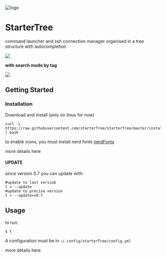 
![logo](https://i.imgur.com/nHDBrIC.png)
# StarterTree
command launcher and ssh connection manager organised in a tree structure with autocompletion <br>

![](https://i.imgur.com/BD5IpJM.png)

**with search mode by tag**

![](https://i.imgur.com/R9UEoVa.png)


## Getting Started

### Installation

Download and install (only on linux for now)

```
curl -L https://raw.githubusercontent.com/starterTree/starterTree/master/install.sh | bash
```

<!--  curl -L ’https://github.com/thomas10-10/az/releases/download/v0.3/az.tar.gz' | tar -xz - -C az --strip-components=1 -->

to enable icons, you must install nerd fonts [nerdFonts](https://www.nerdfonts.com/font-downloads)

more details here

#### UPDATE 

since version 0.7 you can update with:
```
#update to last versiob
t > --update
#update to precise version
t > --update=v0.7
```

<!-- USAGE EXAMPLES -->
## Usage
to run:
```
$ t
```
A configuration must be in `~/.config/starterTree/config.yml`

more details here




<!-- LICENSE -->
<!--
## License

Distributed under the MIT License. See `LICENSE` for more information.



<!-- CONTACT -->
<!--
## Contact

Your Name - [@twitter_handle](https://twitter.com/twitter_handle) - email

Project Link: [https://github.com/github_username/repo_name](https://github.com/github_username/repo_name)



<!-- ACKNOWLEDGEMENTS -->
<!--
## Acknowledgements

* []()
* []()
* []()





<!-- MARKDOWN LINKS & IMAGES -->
<!-- https://www.markdownguide.org/basic-syntax/#reference-style-links -->
[contributors-shield]: https://img.shields.io/github/contributors/github_username/repo.svg?style=for-the-badge
[contributors-url]: https://github.com/github_username/repo/graphs/contributors
[forks-shield]: https://img.shields.io/github/forks/github_username/repo.svg?style=for-the-badge
[forks-url]: https://github.com/github_username/repo/network/members
[stars-shield]: https://img.shields.io/github/stars/github_username/repo.svg?style=for-the-badge
[stars-url]: https://github.com/github_username/repo/stargazers
[issues-shield]: https://img.shields.io/github/issues/github_username/repo.svg?style=for-the-badge
[issues-url]: https://github.com/github_username/repo/issues
[license-shield]: https://img.shields.io/github/license/github_username/repo.svg?style=for-the-badge
[license-url]: https://github.com/github_username/repo/blob/master/LICENSE.txt
[linkedin-shield]: https://img.shields.io/badge/-LinkedIn-black.svg?style=for-the-badge&logo=linkedin&colorB=555
[linkedin-url]: https://linkedin.com/in/github_username




